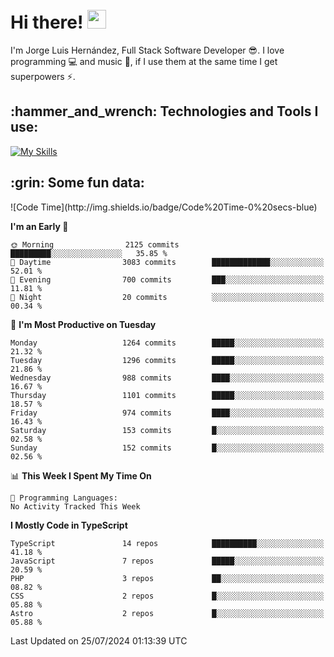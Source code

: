 <h1 align="left">
 <abc>
  <br>Hi there! <img src="https://user-images.githubusercontent.com/42378118/110234147-e3259600-7f4e-11eb-95be-0c4047144dea.gif" width="30"><br>
 </abc>
</h1>

I'm Jorge Luis Hernández, Full Stack Software Developer :sunglasses:. I love programming :computer: and music :musical_score:, if I use them at the same time I get superpowers :zap:. 


<h2 align="left">:hammer_and_wrench: Technologies and Tools I use:</h2>

[![My Skills](https://skillicons.dev/icons?i=js,ts,html,css,py,vue,react,next,nest,postgres,mysql)](https://skillicons.dev)

<h2 align="left">:grin: Some fun data:</h2>
<!--START_SECTION:waka-->
![Code Time](http://img.shields.io/badge/Code%20Time-0%20secs-blue)

**I'm an Early 🐤** 

```text
🌞 Morning                2125 commits        █████████░░░░░░░░░░░░░░░░   35.85 % 
🌆 Daytime                3083 commits        █████████████░░░░░░░░░░░░   52.01 % 
🌃 Evening                700 commits         ███░░░░░░░░░░░░░░░░░░░░░░   11.81 % 
🌙 Night                  20 commits          ░░░░░░░░░░░░░░░░░░░░░░░░░   00.34 % 
```
📅 **I'm Most Productive on Tuesday** 

```text
Monday                   1264 commits        █████░░░░░░░░░░░░░░░░░░░░   21.32 % 
Tuesday                  1296 commits        █████░░░░░░░░░░░░░░░░░░░░   21.86 % 
Wednesday                988 commits         ████░░░░░░░░░░░░░░░░░░░░░   16.67 % 
Thursday                 1101 commits        █████░░░░░░░░░░░░░░░░░░░░   18.57 % 
Friday                   974 commits         ████░░░░░░░░░░░░░░░░░░░░░   16.43 % 
Saturday                 153 commits         █░░░░░░░░░░░░░░░░░░░░░░░░   02.58 % 
Sunday                   152 commits         █░░░░░░░░░░░░░░░░░░░░░░░░   02.56 % 
```


📊 **This Week I Spent My Time On** 

```text
💬 Programming Languages: 
No Activity Tracked This Week
```

**I Mostly Code in TypeScript** 

```text
TypeScript               14 repos            ██████████░░░░░░░░░░░░░░░   41.18 % 
JavaScript               7 repos             █████░░░░░░░░░░░░░░░░░░░░   20.59 % 
PHP                      3 repos             ██░░░░░░░░░░░░░░░░░░░░░░░   08.82 % 
CSS                      2 repos             █░░░░░░░░░░░░░░░░░░░░░░░░   05.88 % 
Astro                    2 repos             █░░░░░░░░░░░░░░░░░░░░░░░░   05.88 % 
```




 Last Updated on 25/07/2024 01:13:39 UTC
<!--END_SECTION:waka-->
